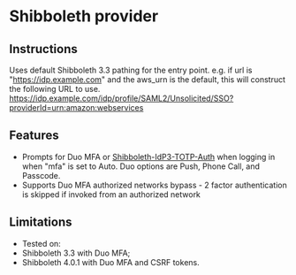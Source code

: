 # Shibboleth provider

## Instructions

Uses default Shibboleth 3.3 pathing for the entry point.
e.g. if url is "https://idp.example.com" and the aws_urn is the default, this will construct the following URL to use.
https://idp.example.com/idp/profile/SAML2/Unsolicited/SSO?providerId=urn:amazon:webservices

## Features

* Prompts for Duo MFA or [Shibboleth-IdP3-TOTP-Auth](https://github.com/joeFischetti/Shibboleth-IdP3-TOTP-Auth) when logging in when "mfa" is set to Auto. Duo options are Push, Phone Call, and Passcode.
* Supports Duo MFA authorized networks bypass - 2 factor authentication is skipped if invoked from an authorized network

## Limitations

* Tested on:
 * Shibboleth 3.3 with Duo MFA;
 * Shibboleth 4.0.1 with Duo MFA and CSRF tokens.
